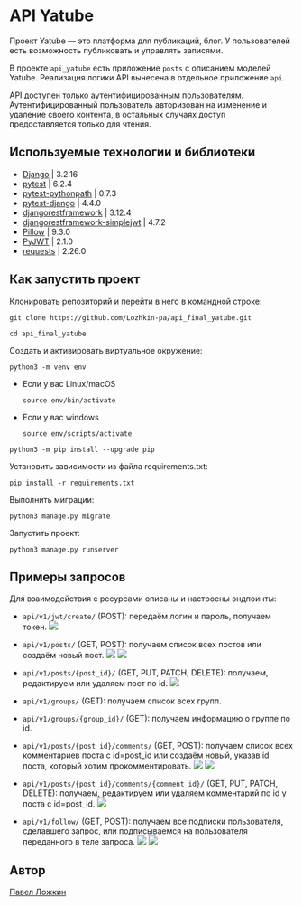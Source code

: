 # API Yatube

Проект Yatube — это платформа для публикаций, блог. 
У пользователей есть возможность публиковать и управлять записями. 

В проекте `api_yatube` есть приложение `posts` с описанием моделей Yatube.
Реализация логики API вынесена в отдельное приложение `api`.

API доступен только аутентифицированным пользователям.
Аутентифицированный пользователь авторизован на изменение и удаление своего контента,
в остальных случаях доступ предоставляется только для чтения.


## Используемые технологии и библиотеки

* [Django](https://docs.djangoproject.com/en/4.2/) | 3.2.16
* [pytest](https://docs.pytest.org/en/7.1.x/contents.html) | 6.2.4
* [pytest-pythonpath](https://pypi.org/project/pytest-pythonpath/) | 0.7.3
* [pytest-django](https://pypi.org/project/pytest-django/) | 4.4.0
* [djangorestframework](https://www.django-rest-framework.org/) | 3.12.4
* [djangorestframework-simplejwt](https://django-rest-framework-simplejwt.readthedocs.io/en/latest/) | 4.7.2
* [Pillow](https://pillow.readthedocs.io/en/stable/) | 9.3.0
* [PyJWT](https://pyjwt.readthedocs.io/en/stable/) | 2.1.0
* [requests](https://requests.readthedocs.io/en/latest/) | 2.26.0


## Как запустить проект

Клонировать репозиторий и перейти в него в командной строке:

```
git clone https://github.com/Lozhkin-pa/api_final_yatube.git
```

```
cd api_final_yatube
```

Cоздать и активировать виртуальное окружение:

```
python3 -m venv env
```

* Если у вас Linux/macOS

    ```
    source env/bin/activate
    ```

* Если у вас windows

    ```
    source env/scripts/activate
    ```

```
python3 -m pip install --upgrade pip
```

Установить зависимости из файла requirements.txt:

```
pip install -r requirements.txt
```

Выполнить миграции:

```
python3 manage.py migrate
```

Запустить проект:

```
python3 manage.py runserver
```

## Примеры запросов
Для взаимодействия с ресурсами описаны и настроены эндпоинты:

* `api/v1/jwt/create/` (POST): передаём логин и пароль, получаем токен.
![](img/post-jwt-create.jpg)

* `api/v1/posts/` (GET, POST): получаем список всех постов или создаём новый пост.
![](img/get-posts.jpg)
![](img/post-posts.jpg)

* `api/v1/posts/{post_id}/` (GET, PUT, PATCH, DELETE): получаем, редактируем или удаляем пост по id.
![](img/get-posts-id.jpg)

* `api/v1/groups/` (GET): получаем список всех групп.

* `api/v1/groups/{group_id}/` (GET): получаем информацию о группе по id.

* `api/v1/posts/{post_id}/comments/` (GET, POST): получаем список всех комментариев поста с id=post_id или создаём новый, указав id поста, который хотим прокомментировать.
![](img/get-comments.jpg)
![](img/post-comments.jpg)

* `api/v1/posts/{post_id}/comments/{comment_id}/` (GET, PUT, PATCH, DELETE): получаем, редактируем или удаляем комментарий по id у поста с id=post_id.
![](img/get-posts-id.jpg)

* `api/v1/follow/` (GET, POST): получаем все подписки пользователя, сделавшего запрос, или подписываемся на пользователя переданного в теле запроса.
![](img/get-follow.jpg)
![](img/post-follow.jpg)

## Автор
[Павел Ложкин](https://github.com/Lozhkin-pa)
